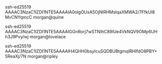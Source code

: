 ssh-ed25519 AAAAC3NzaC1lZDI1NTE5AAAAIA0olgOUsA5OjNlRHMsIqaXMWA2/7FfkUl8MvCNYqmcC morgan@quine

ssh-ed25519 AAAAC3NzaC1lZDI1NTE5AAAAIGGnRorj7wSTNIhC89lUe4VkNQV9OMp6UHh3J9Pvy/wj morgan@lovelace

ssh-ed25519 AAAAC3NzaC1lZDI1NTE5AAAAIH4QHH0bsyIcuSQDBUBtgmqlRHlfdO8PBY+5ReaXj/7N morgan@ripley
